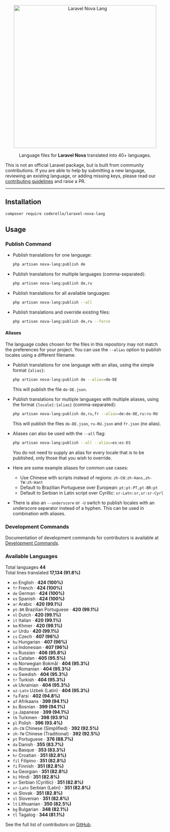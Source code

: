 <p align="center"><img alt="Laravel Nova Lang" src="https://coderello.com/images/packages/laravel-nova-lang.png" width="450"></p>

<p align="center">Language files for <b>Laravel Nova</b> translated into 40+ languages.</p>

This is not an official Laravel package, but is built from community contributions. If you are able to help by submitting a new language, reviewing an existing language, or adding missing keys, please read our [contributing guidelines](CONTRIBUTING.md) and raise a PR.

<hr>

## Installation

```bash
composer require coderello/laravel-nova-lang
```

## Usage
### Publish Command
* Publish translations for one language:
  ```bash
  php artisan nova-lang:publish de
  ```

* Publish translations for multiple languages (comma-separated):
  ```bash
  php artisan nova-lang:publish de,ru
  ```

* Publish translations for all available languages:
  ```bash
  php artisan nova-lang:publish --all
  ```

* Publish translations and override existing files:
  ```bash
  php artisan nova-lang:publish de,ru --force
  ```

#### Aliases
The language codes chosen for the files in this repository may not match the preferences for your project. You can use the `‑‑alias` option to publish locales using a different filename.

* Publish translations for one language with an alias, using the simple format `{alias}`:
  ```bash
  php artisan nova-lang:publish de --alias=de-DE
  ```
  This will publish the file `de-DE.json`.

* Publish translations for multiple languages with multiple aliases, using the format `{locale}:{alias}` (comma-separated):
  ```bash
  php artisan nova-lang:publish de,ru,fr --alias=de:de-DE,ru:ru-RU
  ```
  This will publish the files `de-DE.json`, `ru-RU.json` and `fr.json` (no alias).

* Aliases can also be used with the `--all` flag:

  ```bash
  php artisan nova-lang:publish --all --alias=es:es-ES
  ```
  You do not need to supply an alias for every locale that is to be published, only those that you wish to override.

* Here are some example aliases for common use cases:

  * Use Chinese with scripts instead of regions: `zh-CN:zh-Hans,zh-TW:zh-Hant`
  * Default to Brazilian Portuguese over European: `pt:pt-PT,pt-BR:pt`
  * Default to Serbian in Latin script over Cyrillic: `sr-Latn:sr,sr:sr-Cyrl`


* There is also an `‑‑underscore` or `‑U` switch to publish locales with an underscore separator instead of a hyphen. This can be used in combination with aliases.

### Development Commands

Documentation of development commands for contributors is available at [Development Commands](development-commands.md).

### Available Languages

Total languages **44**  
Total lines translated **17,134 (91.8%)**

* `en` English &middot; **424 (100%)**
* `fr` French &middot; **424 (100%)**
* `de` German &middot; **424 (100%)**
* `es` Spanish &middot; **424 (100%)**
* `ar` Arabic &middot; **420 (99.1%)**
* `pt‑BR` Brazilian Portuguese &middot; **420 (99.1%)**
* `nl` Dutch &middot; **420 (99.1%)**
* `it` Italian &middot; **420 (99.1%)**
* `km` Khmer &middot; **420 (99.1%)**
* `ur` Urdu &middot; **420 (99.1%)**
* `cs` Czech &middot; **407 (96%)**
* `hu` Hungarian &middot; **407 (96%)**
* `id` Indonesian &middot; **407 (96%)**
* `ru` Russian &middot; **406 (95.8%)**
* `ca` Catalan &middot; **405 (95.5%)**
* `nb` Norwegian Bokmål &middot; **404 (95.3%)**
* `ro` Romanian &middot; **404 (95.3%)**
* `sv` Swedish &middot; **404 (95.3%)**
* `tr` Turkish &middot; **404 (95.3%)**
* `uk` Ukrainian &middot; **404 (95.3%)**
* `uz‑Latn` Uzbek (Latin) &middot; **404 (95.3%)**
* `fa` Farsi &middot; **402 (94.8%)**
* `af` Afrikaans &middot; **399 (94.1%)**
* `bs` Bosnian &middot; **399 (94.1%)**
* `ja` Japanese &middot; **399 (94.1%)**
* `tk` Turkmen &middot; **398 (93.9%)**
* `pl` Polish &middot; **396 (93.4%)**
* `zh‑CN` Chinese (Simplified) &middot; **392 (92.5%)**
* `zh‑TW` Chinese (Traditional) &middot; **392 (92.5%)**
* `pt` Portuguese &middot; **376 (88.7%)**
* `da` Danish &middot; **355 (83.7%)**
* `eu` Basque &middot; **353 (83.3%)**
* `hr` Croatian &middot; **351 (82.8%)**
* `fil` Filipino &middot; **351 (82.8%)**
* `fi` Finnish &middot; **351 (82.8%)**
* `ka` Georgian &middot; **351 (82.8%)**
* `hi` Hindi &middot; **351 (82.8%)**
* `sr` Serbian (Cyrillic) &middot; **351 (82.8%)**
* `sr‑Latn` Serbian (Latin) &middot; **351 (82.8%)**
* `sk` Slovak &middot; **351 (82.8%)**
* `sl` Slovenian &middot; **351 (82.8%)**
* `lt` Lithuanian &middot; **350 (82.5%)**
* `bg` Bulgarian &middot; **348 (82.1%)**
* `tl` Tagalog &middot; **344 (81.1%)**

See the full list of contributors on [GitHub](https://github.com/coderello/laravel-nova-lang#available-languages).